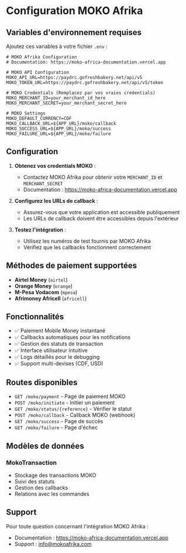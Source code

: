 # Configuration MOKO Afrika

## Variables d'environnement requises

Ajoutez ces variables à votre fichier `.env` :

```env
# MOKO Afrika Configuration
# Documentation: https://moko-africa-documentation.vercel.app

# MOKO API Configuration
MOKO_API_URL=https://paydrc.gofreshbakery.net/api/v5
MOKO_TOKEN_URL=https://paydrc.gofreshbakery.net/api/v5/token

# MOKO Credentials (Remplacez par vos vraies credentials)
MOKO_MERCHANT_ID=your_merchant_id_here
MOKO_MERCHANT_SECRET=your_merchant_secret_here

# MOKO Settings
MOKO_DEFAULT_CURRENCY=CDF
MOKO_CALLBACK_URL=${APP_URL}/moko/callback
MOKO_SUCCESS_URL=${APP_URL}/moko/success
MOKO_FAILURE_URL=${APP_URL}/moko/failure
```

## Configuration

1. **Obtenez vos credentials MOKO** :
   - Contactez MOKO Afrika pour obtenir votre `MERCHANT_ID` et `MERCHANT_SECRET`
   - Documentation : https://moko-africa-documentation.vercel.app

2. **Configurez les URLs de callback** :
   - Assurez-vous que votre application est accessible publiquement
   - Les URLs de callback doivent être accessibles depuis l'extérieur

3. **Testez l'intégration** :
   - Utilisez les numéros de test fournis par MOKO Afrika
   - Vérifiez que les callbacks fonctionnent correctement

## Méthodes de paiement supportées

- **Airtel Money** (`airtel`)
- **Orange Money** (`orange`) 
- **M-Pesa Vodacom** (`mpesa`)
- **Afrimoney Africell** (`africell`)

## Fonctionnalités

- ✅ Paiement Mobile Money instantané
- ✅ Callbacks automatiques pour les notifications
- ✅ Gestion des statuts de transaction
- ✅ Interface utilisateur intuitive
- ✅ Logs détaillés pour le debugging
- ✅ Support multi-devises (CDF, USD)

## Routes disponibles

- `GET /moko/payment` - Page de paiement MOKO
- `POST /moko/initiate` - Initier un paiement
- `GET /moko/status/{reference}` - Vérifier le statut
- `POST /moko/callback` - Callback MOKO (webhook)
- `GET /moko/success` - Page de succès
- `GET /moko/failure` - Page d'échec

## Modèles de données

### MokoTransaction
- Stockage des transactions MOKO
- Suivi des statuts
- Gestion des callbacks
- Relations avec les commandes

## Support

Pour toute question concernant l'intégration MOKO Afrika :
- Documentation : https://moko-africa-documentation.vercel.app
- Support : info@mokoafrika.com
